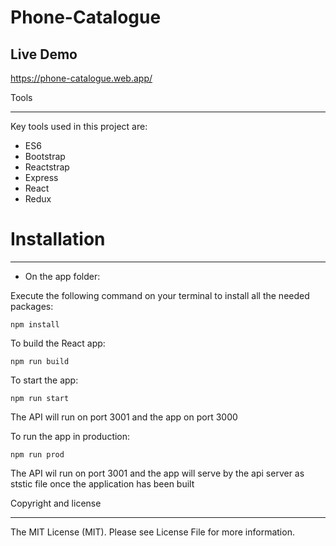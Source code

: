 # Phone-Catalogue


## Live Demo

https://phone-catalogue.web.app/


Tools

---

Key tools used in this project are:

- ES6
- Bootstrap
- Reactstrap
- Express
- React
- Redux

# Installation

---

- On the app folder:

Execute the following command on your terminal to install all the needed packages:

    npm install

To build the React app:

    npm run build

To start the app:

    npm run start

The API will run on port 3001 and the app on port 3000

To run the app in production:

    npm run prod

The API wil run on port 3001 and the app will serve by the api server as ststic file once the application has been built

Copyright and license

---

The MIT License (MIT). Please see License File for more information.
